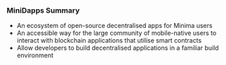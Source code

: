 ### MiniDapps Summary

+ An ecosystem of open-source decentralised apps for Minima users
+ An accessible way for the large community of mobile-native users to interact with blockchain applications that utilise smart contracts
+ Allow developers to build decentralised applications in a familiar build environment
